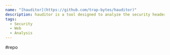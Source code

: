 ```yaml
---
name: "[hauditor](https://github.com/trap-bytes/hauditor)"
description: hauditor is a tool designed to analyze the security headers returned by a web page.
tags:
  - Security
  - Web
  - Analysis
---
```

#repo